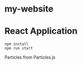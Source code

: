 # my-website

# React Application

```shell
npm install
npm run start
```

Particles from Particles.js
